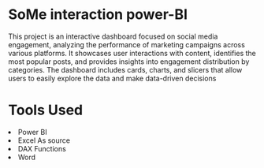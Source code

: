 # SoMe interaction power-BI
This project is an interactive dashboard focused on social media engagement, analyzing the performance of marketing campaigns across various platforms. It showcases user interactions with content, identifies the most popular posts, and provides insights into engagement distribution by categories. The dashboard includes cards, charts, and slicers that allow users to easily explore the data and make data-driven decisions

# Tools Used
<li> Power BI
<li> Excel As source
<li> DAX Functions
<li> Word
